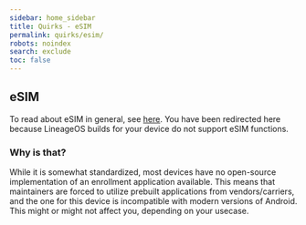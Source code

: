 ```yaml
---
sidebar: home_sidebar
title: Quirks - eSIM
permalink: quirks/esim/
robots: noindex
search: exclude
toc: false
---
```


## eSIM

To read about eSIM in general, see [here](https://en.wikipedia.org/wiki/eSIM).
You have been redirected here because LineageOS builds for your device do not support eSIM functions.

### Why is that?

While it is somewhat standardized, most devices have no open-source implementation of an enrollment application available.
This means that maintainers are forced to utilize prebuilt applications from vendors/carriers, and the one for this device is incompatible with modern versions of Android.
This might or might not affect you, depending on your usecase.
